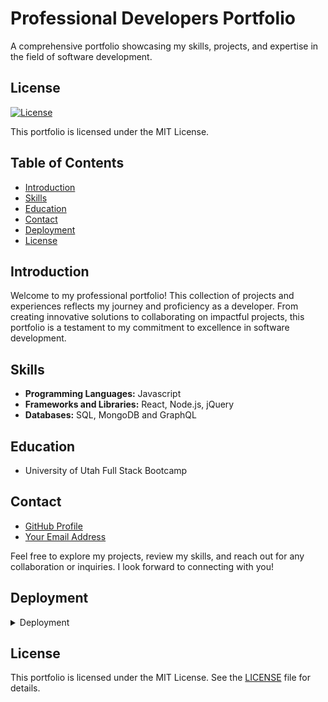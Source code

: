 # Professional Developers Portfolio

A comprehensive portfolio showcasing my skills, projects, and expertise in the field of software development.

## License

[![License](https://img.shields.io/badge/License-MIT-brightgreen.svg)](LICENSE)

This portfolio is licensed under the MIT License.

## Table of Contents

- [Introduction](#introduction)
- [Skills](#skills)
- [Education](#education)
- [Contact](#contact)
- [Deployment](#deployment)
- [License](#license)

## Introduction

Welcome to my professional portfolio! This collection of projects and experiences reflects my journey and proficiency as a developer. From creating innovative solutions to collaborating on impactful projects, this portfolio is a testament to my commitment to excellence in software development.

## Skills

- **Programming Languages:** Javascript
- **Frameworks and Libraries:** React, Node.js, jQuery
- **Databases:** SQL, MongoDB and GraphQL

## Education

- University of Utah Full Stack Bootcamp


## Contact

- [GitHub Profile](https://github.com/Apatterson32)
- [Your Email Address](mailto:pattersonal10@gmail.com)

Feel free to explore my projects, review my skills, and reach out for any collaboration or inquiries. I look forward to connecting with you!


## Deployment

<details>
 <summary>Deployment</summary>
 <br>
    [Live Deployment Link]()
    -![Screenshot 2023-11-27 205452](https://github.com/Apatterson32/react-portfolio/assets/135552416/08cb173e-e286-4c0f-ae4f-3b51a88818dc)
</details>

## License

This portfolio is licensed under the MIT License. See the [LICENSE](LICENSE) file for details.
